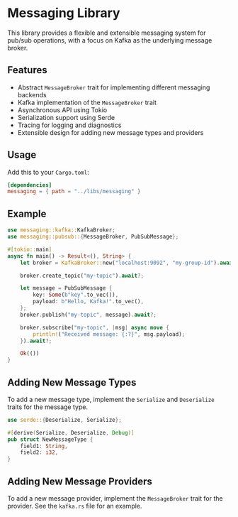 # Messaging Library

This library provides a flexible and extensible messaging system for pub/sub
operations, with a focus on Kafka as the underlying message broker.

## Features

- Abstract `MessageBroker` trait for implementing different messaging backends
- Kafka implementation of the `MessageBroker` trait
- Asynchronous API using Tokio
- Serialization support using Serde
- Tracing for logging and diagnostics
- Extensible design for adding new message types and providers

## Usage

Add this to your `Cargo.toml`:

```toml
[dependencies]
messaging = { path = "../libs/messaging" }
```

## Example

```rust
use messaging::kafka::KafkaBroker;
use messaging::pubsub::{MessageBroker, PubSubMessage};

#[tokio::main]
async fn main() -> Result<(), String> {
    let broker = KafkaBroker::new("localhost:9092", "my-group-id").await;

    broker.create_topic("my-topic").await?;

    let message = PubSubMessage {
        key: Some(b"key".to_vec()),
        payload: b"Hello, Kafka!".to_vec(),
    };
    broker.publish("my-topic", message).await?;

    broker.subscribe("my-topic", |msg| async move {
        println!("Received message: {:?}", msg.payload);
    }).await?;

    Ok(())
}
```

## Adding New Message Types

To add a new message type, implement the `Serialize` and `Deserialize` traits for the message type.

```rust
use serde::{Deserialize, Serialize};

#[derive(Serialize, Deserialize, Debug)]
pub struct NewMessageType {
    field1: String,
    field2: i32,
}
```

## Adding New Message Providers

To add a new message provider, implement the `MessageBroker` trait for the provider. See the `kafka.rs` file for an example.